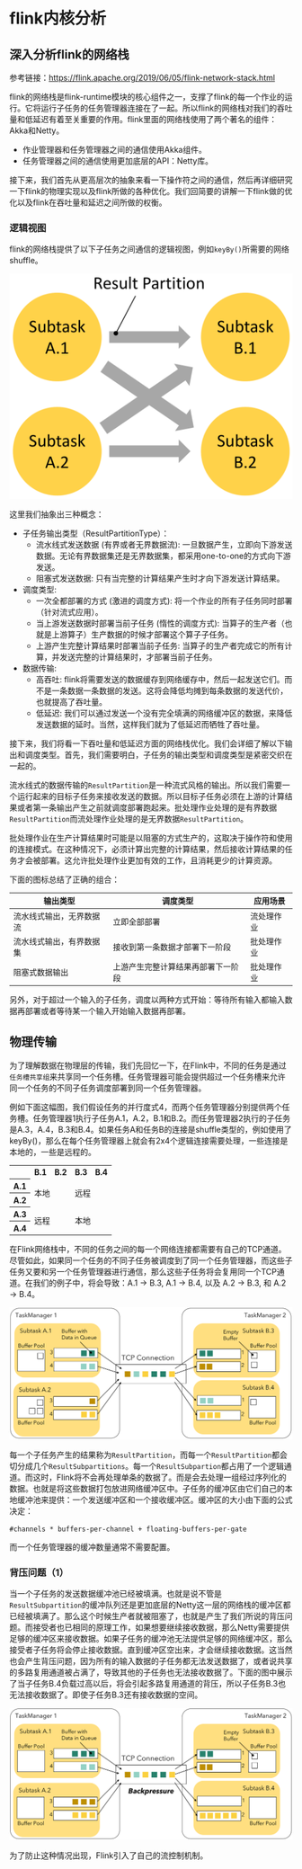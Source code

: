 # flink内核分析

## 深入分析flink的网络栈

参考链接：https://flink.apache.org/2019/06/05/flink-network-stack.html

flink的网络栈是flink-runtime模块的核心组件之一，支撑了flink的每一个作业的运行。它将运行子任务的任务管理器连接在了一起。所以flink的网络栈对我们的吞吐量和低延迟有着至关重要的作用。flink里面的网络栈使用了两个著名的组件：Akka和Netty。

- 作业管理器和任务管理器之间的通信使用Akka组件。
- 任务管理器之间的通信使用更加底层的API：Netty库。

接下来，我们首先从更高层次的抽象来看一下操作符之间的通信，然后再详细研究一下flink的物理实现以及flink所做的各种优化。我们回简要的讲解一下flink做的优化以及flink在吞吐量和延迟之间所做的权衡。

### 逻辑视图

flink的网络栈提供了以下子任务之间通信的逻辑视图，例如`keyBy()`所需要的网络shuffle。

![](./image/flink-network-stack1.png)

这里我们抽象出三种概念：

* 子任务输出类型（ResultPartitionType）：
  * 流水线式发送数据 (有界或者无界数据流): 一旦数据产生，立即向下游发送数据。无论有界数据集还是无界数据集，都采用one-to-one的方式向下游发送。
  * 阻塞式发送数据: 只有当完整的计算结果产生时才向下游发送计算结果。
* 调度类型:
  * 一次全都部署的方式 (激进的调度方式): 将一个作业的所有子任务同时部署（针对流式应用）。
  * 当上游发送数据时部署当前子任务 (惰性的调度方式): 当算子的生产者（也就是上游算子）生产数据的时候才部署这个算子子任务。
  * 上游产生完整计算结果时部署当前子任务: 当算子的生产者完成它的所有计算，并发送完整的计算结果时，才部署当前子任务。
* 数据传输:
  * 高吞吐: flink将需要发送的数据缓存到网络缓存中，然后一起发送它们。而不是一条数据一条数据的发送。这将会降低均摊到每条数据的发送代价，也就提高了吞吐量。
  * 低延迟: 我们可以通过发送一个没有完全填满的网络缓冲区的数据，来降低发送数据的延时。当然，这样我们就为了低延迟而牺牲了吞吐量。

接下来，我们将看一下吞吐量和低延迟方面的网络栈优化。我们会详细了解以下输出和调度类型。首先，我们需要明白，子任务的输出类型和调度类型是紧密交织在一起的。

流水线式的数据传输的`ResultPartition`是一种流式风格的输出。所以我们需要一个运行起来的目标子任务来接收发送的数据。所以目标子任务必须在上游的计算结果或者第一条输出产生之前就调度部署跑起来。批处理作业处理的是有界数据`ResultPartition`而流处理作业处理的是无界数据`ResultPartition`。

批处理作业在生产计算结果时可能是以阻塞的方式生产的，这取决于操作符和使用的连接模式。在这种情况下，必须计算出完整的计算结果，然后接收计算结果的任务才会被部署。这允许批处理作业更加有效的工作，且消耗更少的计算资源。

下面的图标总结了正确的组合：

| 输出类型 | 调度类型 | 应用场景 |
|---------|---------|---------|
| 流水线式输出，无界数据流 | 立即全部部署 | 流处理作业 |
| 流水线式输出，有界数据集 | 接收到第一条数据才部署下一阶段 | 批处理作业 |
| 阻塞式数据输出 | 上游产生完整计算结果再部署下一阶段 | 批处理作业 |

另外，对于超过一个输入的子任务，调度以两种方式开始：等待所有输入都输入数据再部署或者等待某一个输入开始输入数据再部署。

## 物理传输

为了理解数据在物理层的传输，我们先回忆一下，在Flink中，不同的任务是通过`任务槽共享组`来共享同一个任务槽。任务管理器可能会提供超过一个任务槽来允许同一个任务的不同子任务调度部署到同一个任务管理器。

例如下面这幅图，我们假设任务的并行度式4，而两个任务管理器分别提供两个任务槽。任务管理器1执行子任务A.1，A.2，B.1和B.2。而任务管理器2执行的子任务是A.3，A.4，B.3和B.4。如果任务A和任务B的连接是shuffle类型的，例如使用了keyBy()，那么在每个任务管理器上就会有2x4个逻辑连接需要处理，一些连接是本地的，一些是远程的。

<center>
<table class="tg">
  <tr>
    <th></th>
    <th class="tg-wide">B.1</th>
    <th class="tg-wide">B.2</th>
    <th class="tg-wide">B.3</th>
    <th class="tg-wide">B.4</th>
  </tr>
  <tr>
    <th class="tg-wide">A.1</th>
    <td class="tg-center" colspan="2" rowspan="2">本地</td>
    <td class="tg-center" colspan="2" rowspan="2">远程</td>
  </tr>
  <tr>
    <th class="tg-wide">A.2</th>
  </tr>
  <tr>
    <th class="tg-wide">A.3</th>
    <td class="tg-center" colspan="2" rowspan="2">远程</td>
    <td class="tg-center" colspan="2" rowspan="2">本地</td>
  </tr>
  <tr>
    <th class="tg-wide">A.4</th>
  </tr>
</table>
</center>

在Flink网络栈中，不同的任务之间的每一个网络连接都需要有自己的TCP通道。尽管如此，如果同一个任务的不同子任务被调度到了同一个任务管理器，而这些子任务又要和另一个任务管理器进行通信，那么这些子任务将会复用同一个TCP通道。在我们的例子中，将会导致：A.1 → B.3, A.1 → B.4, 以及 A.2 → B.3, 和 A.2 → B.4。

![](./image/flink-network-stack2.png)

每一个子任务产生的结果称为`ResultPartition`，而每一个`ResultPartition`都会切分成几个`ResultSubpartitions`。每一个`ResultSubpartion`都占用了一个逻辑通道。而这时，Flink将不会再处理单条的数据了。而是会去处理一组经过序列化的数据。也就是将这些数据打包放进网络缓冲区中。子任务的缓冲区由它们自己的本地缓冲池来提供：一个发送缓冲区和一个接收缓冲区。缓冲区的大小由下面的公式决定：

```
#channels * buffers-per-channel + floating-buffers-per-gate
```

而一个任务管理器的缓冲数量通常不需要配置。

### 背压问题（1）

当一个子任务的发送数据缓冲池已经被填满。也就是说不管是`ResultSubpartition`的缓冲队列还是更加底层的Netty这一层的网络栈的缓冲区都已经被填满了。那么这个时候生产者就被阻塞了，也就是产生了我们所说的背压问题。而接受者也已相同的原理工作，如果想要继续接收数据，那么Netty需要提供足够的缓冲区来接收数据。如果子任务的缓冲池无法提供足够的网络缓冲区，那么接受者子任务将会停止接收数据。直到缓冲区空出来，才会继续接收数据。这当然也会产生背压问题，因为所有的输入数据的子任务都无法发送数据了，或者说共享的多路复用通道被占满了，导致其他的子任务也无法接收数据了。下面的图中展示了当子任务B.4负载过高以后，将会引起多路复用通道的背压，所以子任务B.3也无法接收数据了。即使子任务B.3还有接收数据的空间。

![](./image/flink-network-stack3.png)

为了防止这种情况出现，Flink引入了自己的流控制机制。